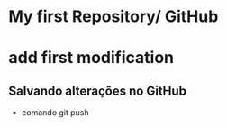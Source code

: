 # My first Repository/ GitHub

# add first modification

## Salvando alterações no GitHub

* comando git push 